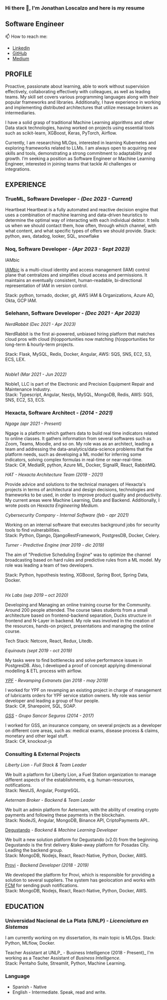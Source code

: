 ### Hi there 👋, I'm  Jonathan Loscalzo and here is my resume

<!--
**JonathanLoscalzo/jonathanloscalzo** is a ✨ _special_ ✨ repository because its `README.md` (this file) appears on your GitHub profile.

Here are some ideas to get you started:

- 🔭 I’m currently working on ...
- 🌱 I’m currently learning ...
- 👯 I’m looking to collaborate on ...
- 🤔 I’m looking for help with ...
- 💬 Ask me about ...
- 📫 How to reach me: ...
- 😄 Pronouns: ...
- ⚡ Fun fact: ...
-->

## Software Engineer

📫 How to reach me:
- [Linkedin](https://www.linkedin.com/in/jonathan-loscalzo-7a070279/)  
- [GitHub](https://github.com/JonathanLoscalzo)
- [Medium](https://medium.com/@jonathanloscalzo)


## PROFILE

Proactive, passionate about learning, able to work without supervision effectively, collaborating effectively with colleagues, as well as leading teams. My skill set covers various programming languages  along with their popular frameworks and libraries. Additionally, I have experience in working and implementing distributed architectures that utilize message brokers as intermediaries.

I have a solid grasp of traditional Machine Learning algorithms and other Data stack technologies, having worked on projects using essential tools such as scikit-learn, XGBoost, Keras, PyTorch, Airflow. 

Currently, I am researching MLOps, interested in learning Kubernetes and exploring frameworks related to LLMs. I am always open to acquiring new skills and tools, demonstrating a strong commitment to adaptability and growth. I’m seeking a position as Software Engineer or Machine Learning Engineer, interested in joining teams that tackle AI challenges or integrations.


## EXPERIENCE
### TrueML, Software Developer _- (Dec 2023 - Current)_

Heartbeat
Heartbeat is a fully automated and reactive decision engine that uses a combination of machine learning and data-driven heuristics to determine the optimal way of interacting with each individual debtor. It tells us when we should contact them, how often, through which channel, with what content, and what specific types of offers we should provide.
Stack: python, aws, datadog, looker, SQL, snowflake

### Noq, Software Developer _- (Apr 2023 - Sept 2023)_

IAMbic

[IAMbic](https://github.com/noqdev/iambic) is a multi-cloud identity and access management (IAM) control plane that centralizes and simplifies cloud access and permissions. It maintains an eventually consistent, human-readable, bi-directional representation of IAM in version control.

Stack: python, tornado, docker, git, AWS IAM & Organizations, Azure AD, Okta, GCP IAM.


### Selehann, Software Developer _- (Dec 2021 - Apr 2023)_

_NerdRabbit (Dec 2021 -  Apr 2023)_

NerdRabbit is the first ai-powered, unbiased hiring platform that matches cloud pros with cloud (h)opportunities now matching (h)opportunities for long-term & hourly-term projects.

Stack: Flask, MySQL, Redis, Docker, Angular, AWS: SQS, SNS, EC2, S3, ECS, LEX.

 \
_Noble1 (Mar 2021 - Jun 2022)_

Noble1, LLC is part of the Electronic and Precision Equipment Repair and Maintenance Industry. \
Stack: Typescript, Angular, Nestjs, MySQL, MongoDB, Redis, AWS: SQS, SNS, EC2, S3, ECS.


### Hexacta, Software Architect _- (2014 - 2021)_

_Ngage (apr 2021 - Present)_

Ngage is a platform which gathers data to build real time indicators related to online classes. It gathers information from several softwares such as Zoom, Teams, Moodle, and so on. My role was as an architect, leading a team and addressing the data-analytics/data-science problems that the platform needs, such as developing a ML model for inferring some indicators, solving complex formulas in real-time or near-real-time. \
Stack: C#, MediatR, python, Azure ML, Docker, SignalR, React, RabbitMQ.

_HAT - Hexacta Architecture Team (2019 - 2021)_

Provide advice and solutions to the technical managers of Hexacta's projects in terms of architectural and design decisions, technologies and frameworks to be used, in order to improve product quality and productivity. My current areas were Machine Learning, Data and Backend. Additionally, I  wrote posts on _Hexacta Engineering Medium._

_Cybersecurity Company - Internal Software (feb - apr 2021)_

Working on an internal software that executes background jobs for security tools to find vulnerabilities.  \
Stack: Python, Django, DjangoRestFramework, PostgresDB, Docker, Celery.

_Turner - Predictive Engine (mar 2019 - dic 2019)_

The aim of "Predictive Scheduling Engine" was to optimize the channel broadcasting based on hard rules and predictive rules from a ML model. My role was leading a team of two developers.

Stack: Python, hypothesis testing, XGBoost, Spring Boot, Spring Data, Docker.

 \
_Hx Labs (sep 2019 – oct 2020)_

Developing and Managing an online training course for the Community. Around 200 people attended. The course takes students from a small architecture based on frontend-backend separation, Ducks structure in frontend and N-Layer in backend. My role was involved in the creation of the resources, hands-on project, presentations and managing the online course. 

Tech Stack: Netcore, React, Redux, Litedb.

_Equinauts (sept 2019 - oct 2019)_

My tasks were to find bottlenecks and solve performance issues in PostgresDB. Also, I developed a proof of concept applying dimensional modelling & ETL process with airflow.

_<span style="text-decoration:underline;">YPF</span> - Revamping Extranets (jan 2018 - may 2019)_

I worked for YPF on revamping an existing project in charge of management of lubricants orders for YPF service station owners. My role was senior developer and leading a group of four people. \
Stack: C#, Sharepoint, SQL, SOAP.

_[GSS](https://www.gruposancorseguros.com/) - Grupo Sancor Seguros (2014 - 2017)_

I worked for GSS, an insurance company, on several projects as a developer on different core areas, such as: medical exams, disease process & claims, monetary and other legal stuff.  \
Stack: C#, knockout-js


### Consulting & External Projects

_Liberty Lion - Full Stack & Team Leader_

We built a platform for Liberty Lion, a Fuel Station organization to manage different aspects of the establishments, e.g. human-resources, notifications. \
Stack: NestJS, Angular, PostgreSQL.


_Aeternam Broker - Backend & Team Leader_

We built an admin platform for Aeternam, with the ability of creating crypto payments and following these payments in the blockchain. \
Stack: NodeJS, Angular, MongoDB, Binance API, CriptoPayments API..


[Degustando](https://degustando.app/) - _Backend & Machine Learning Developer_

We built a new solution platform for Degustando (v2.0) from the beginning. Degustando is the first delivery &take-away platform for Posadas City. Leading the backend group. \
Stack: MongoDB, Nodejs, React, React-Native, Python, Docker, AWS.


[Provi](https://proviapp.com/) - _Backend Developer (2018 - 2019)_

We developed the platform for Provi, which is responsible for providing a solution to several suppliers. The system has geolocation and works with [FCM](https://firebase.google.com/docs/cloud-messaging) for sending push notifications. \
Stack: MongoDB, Nodejs, React, React-Native, Python, Docker, AWS.


## EDUCATION

### Universidad Nacional de La Plata (UNLP) _- Licenciatura en Sistemas_

I am currently working on my dissertation, its main topic is MLOps. Stack: Python, MLflow, Docker.

Teacher Assistant at UNLP_ - Business Intelligence (2018 - Present)_
I'm working as a Teacher Assistant of _Business Intelligence_.  \
Stack: Pentaho Suite, Streamlit, Python, Machine Learning.

### Language
- Spanish - Native
- English - Intermediate. Speak, read and write.
